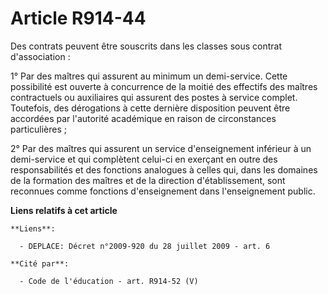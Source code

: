 # Article R914-44

Des contrats peuvent être souscrits dans les classes sous contrat d'association  :

1° Par des maîtres qui assurent au minimum un demi-service.  Cette possibilité est ouverte à concurrence de la moitié des
effectifs des  maîtres contractuels ou auxiliaires qui assurent des postes à service complet.  Toutefois, des dérogations à
cette dernière disposition peuvent être accordées  par l'autorité académique en raison de circonstances particulières ;

2° Par des maîtres qui assurent un service d'enseignement inférieur à  un demi-service et qui complètent celui-ci en exerçant
en outre des  responsabilités et des fonctions analogues à celles qui, dans les domaines de la  formation des maîtres et de
la direction d'établissement, sont reconnues comme  fonctions d'enseignement dans l'enseignement public.

**Liens relatifs à cet article**

	**Liens**:

	  - DEPLACE: Décret n°2009-920 du 28 juillet 2009 - art. 6

	**Cité par**:

	  - Code de l'éducation - art. R914-52 (V)
